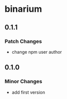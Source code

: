 # binarium

## 0.1.1

### Patch Changes

- change npm user author

## 0.1.0

### Minor Changes

- add first version

